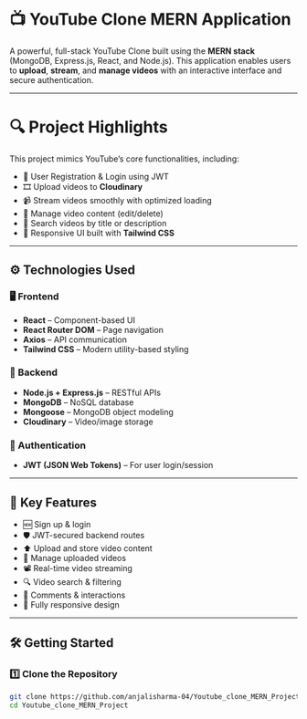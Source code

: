 # 📺 YouTube Clone MERN Application

A powerful, full-stack YouTube Clone built using the **MERN stack** (MongoDB, Express.js, React, and Node.js). This application enables users to **upload**, **stream**, and **manage videos** with an interactive interface and secure authentication.

---

# 🔍 Project Highlights

This project mimics YouTube’s core functionalities, including:

- 🔐 User Registration & Login using JWT
- 🎞️ Upload videos to **Cloudinary**
- 📹 Stream videos smoothly with optimized loading
- 🧰 Manage video content (edit/delete)
- 🔎 Search videos by title or description
- 📱 Responsive UI built with **Tailwind CSS**

---

## ⚙️ Technologies Used

### 🖥️ Frontend

- **React** – Component-based UI
- **React Router DOM** – Page navigation
- **Axios** – API communication
- **Tailwind CSS** – Modern utility-based styling

### 🔧 Backend

- **Node.js + Express.js** – RESTful APIs
- **MongoDB** – NoSQL database
- **Mongoose** – MongoDB object modeling
- **Cloudinary** – Video/image storage

### 🔐 Authentication

- **JWT (JSON Web Tokens)** – For user login/session

---

## 🧩 Key Features

- 🆕 Sign up & login
- 🛡️ JWT-secured backend routes
- ⬆️ Upload and store video content
- 📁 Manage uploaded videos
- 📽️ Real-time video streaming
- 🔍 Video search & filtering
- 💬 Comments & interactions
- 📱 Fully responsive design

---

## 🛠️ Getting Started

### 1️⃣ Clone the Repository

```bash
git clone https://github.com/anjalisharma-04/Youtube_clone_MERN_Project
cd Youtube_clone_MERN_Project
